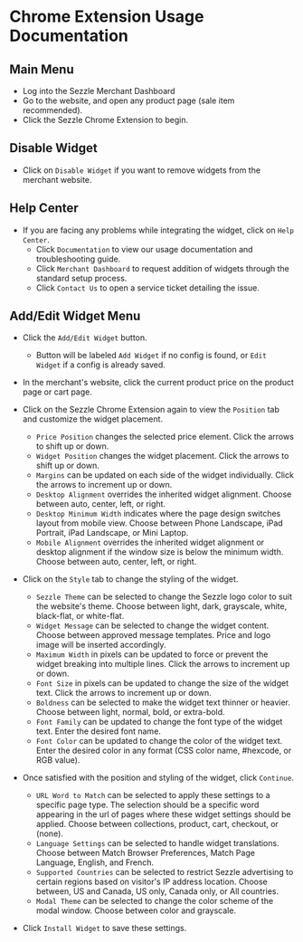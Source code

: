 # Chrome Extension Usage Documentation

<!-- ## Installation -->

## Main Menu
 * Log into the Sezzle Merchant Dashboard
 * Go to the website, and open any product page (sale item recommended).
 * Click the Sezzle Chrome Extension to begin.

## Disable Widget
 * Click on `Disable Widget` if you want to remove widgets from the merchant website.

## Help Center
 * If you are facing any problems while integrating the widget, click on `Help Center`.
    - Click `Documentation` to view our usage documentation and troubleshooting guide.
    - Click `Merchant Dashboard` to request addition of widgets through the standard setup process.
    - Click `Contact Us` to open a service ticket detailing the issue.

## Add/Edit Widget Menu
 * Click the `Add/Edit Widget` button.
      - Button will be labeled `Add Widget` if no config is found, or `Edit Widget` if a config is already saved.
 * In the merchant's website, click the current product price on the product page or cart page.
 * Click on the Sezzle Chrome Extension again to view the `Position` tab and customize the widget placement.
    - `Price Position` changes the selected price element. Click the arrows to shift up or down.
    - `Widget Position` changes the widget placement. Click the arrows to shift up or down.
    - `Margins` can be updated on each side of the widget individually. Click the arrows to increment up or down.
    - `Desktop Alignment` overrides the inherited widget alignment. Choose between auto, center, left, or right.
    - `Desktop Minimum Width` indicates where the page design switches layout from mobile view. Choose between Phone Landscape, iPad Portrait, iPad Landscape, or Mini Laptop.
    - `Mobile Alignment` overrides the inherited widget alignment or desktop alignment if the window size is below the minimum width. Choose between auto, center, left, or right.

 * Click on the `Style` tab to change the styling of the widget.
    - `Sezzle Theme` can be selected to change the Sezzle logo color to suit the website's theme. Choose between light, dark, grayscale, white, black-flat, or white-flat.
    - `Widget Message` can be selected to change the widget content. Choose between approved message templates. Price and logo image will be inserted accordingly.
    - `Maximum Width` in pixels can be updated to force or prevent the widget breaking into multiple lines. Click the arrows to increment up or down.
    - `Font Size` in pixels can be updated to change the size of the widget text. Click the arrows to increment up or down.
    - `Boldness` can be selected to make the widget text thinner or heavier. Choose between light, normal, bold, or extra-bold.
    - `Font Family` can be updated to change the font type of the widget text. Enter the desired font name.
    - `Font Color` can be updated to change the color of the widget text. Enter the desired color in any format (CSS color name, #hexcode, or RGB value).

* Once satisfied with the position and styling of the widget, click `Continue`.
    - `URL Word to Match` can be selected to apply these settings to a specific page type. The selection should be a specific word appearing in the url of pages where these widget settings should be applied. Choose between collections, product, cart, checkout, or (none).
    - `Language Settings` can be selected to handle widget translations. Choose between Match Browser Preferences, Match Page Language, English, and French.
    - `Supported Countries` can be selected to restrict Sezzle advertising to certain regions based on visitor's IP address location. Choose between, US and Canada, US only, Canada only, or All countries.
    - `Modal Theme` can be selected to change the color scheme of the modal window. Choose between color and grayscale.
 * Click `Install Widget` to save these settings.